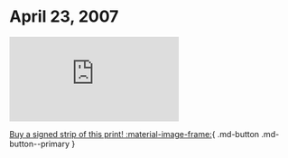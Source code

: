 # April 23, 2007

![](https://www.achewood.com/comic.php?date=04232007)

[Buy a signed strip of this print! :material-image-frame:](https://achewood-holiday-pop-up.myshopify.com/products/strip#04232007){ .md-button .md-button--primary }
